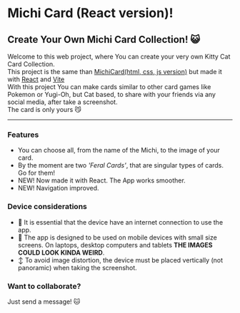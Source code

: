 # Michi Card (React version)!
## Create Your Own Michi Card Collection! :smiley_cat:

Welcome to this web project, where You can create your very own Kitty Cat Card Collection.\
This project is the same than [MichiCard(html, css, js version)](https://github.com/diosDeNada/michiCards-pure-HTML-CSS-JS-version-) but made it with [React](https://react.dev/) and [Vite](https://vitejs.dev/)\
With this project You can make cards similar to other card games like Pokemon or Yugi-Oh, but Cat based, to share with your friends via any social media, after take a screenshot.\
The card is only yours :smirk_cat:
- - - 


### Features
- You can choose all, from the name of the Michi, to the image of your card.
- By the moment are two *'Feral Cards'*, that are singular types of cards. Go for them!
- NEW! Now made it with React. The App works smoother.
- NEW! Navigation improved.


### Device considerations
- :signal_strength: It is essential that the device have an internet connection to use the app.
- :iphone: The app is designed to be used on mobile devices with small size screens. On laptops, desktop computers and tablets **THE IMAGES COULD LOOK KINDA WEIRD**.
- :arrow_up_down: To avoid image distortion, the device must be placed vertically (not panoramic) when taking the screenshot.


### Want to collaborate?
Just send a message! :cat:
